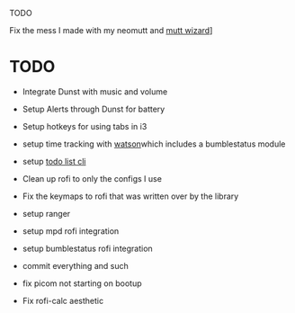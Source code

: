 TODO

Fix the mess I made with my neomutt and [mutt wizard](https://muttwizard.com/)]

# TODO
- Integrate Dunst with music and volume
- Setup Alerts through Dunst for battery
- Setup hotkeys for using tabs in i3
- setup time tracking with [watson](http://tailordev.github.io/Watson/user-guide/commands/#sync)which includes a bumblestatus module
- setup [todo list cli](https://github.com/foobuzz/todo/blob/master/doc/guide.md)

- Clean up rofi to only the configs I use
- Fix the keymaps to rofi that was written over by the library
- setup ranger
- setup mpd rofi integration
- setup bumblestatus rofi integration
- commit everything and such
- fix picom not starting on bootup

- Fix rofi-calc aesthetic
